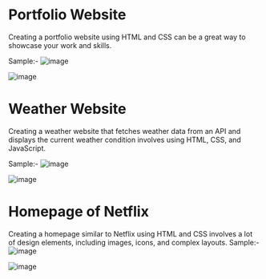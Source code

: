 # Portfolio Website
Creating a portfolio website using HTML and CSS can be a great way to showcase your work and skills. 

Sample:-
![image](https://github.com/Vaishnavic14/website/assets/97340019/47a39215-7898-4b5f-b30e-447de36e9fc6)

![image](https://github.com/Vaishnavic14/website/assets/97340019/bf85d5a4-2664-421a-8ed5-2e99cf0fda25)

# Weather Website
Creating a weather website that fetches weather data from an API and displays the current weather condition involves using HTML, CSS, and JavaScript.

Sample:-
![image](https://github.com/Vaishnavic14/website/assets/97340019/6299bb99-fb58-45e8-bafd-85530474da9d)

![image](https://github.com/Vaishnavic14/website/assets/97340019/51a7fb8e-80d5-4ed2-86bf-01b6f33da37d)

# Homepage of Netflix
Creating a homepage similar to Netflix using HTML and CSS involves a lot of design elements, including images, icons, and complex layouts.
Sample:-
![image](https://github.com/Vaishnavic14/website/assets/97340019/425558b6-2166-4979-8855-814de129c662)

![image](https://github.com/Vaishnavic14/website/assets/97340019/7de9e5a0-4f08-418f-9de6-1f92dc09b1d3)


